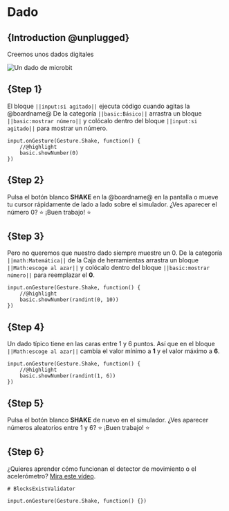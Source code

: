 # Dado

## {Introduction @unplugged}

Creemos unos dados digitales 

![Un dado de microbit](/static/mb/projects/dice.png)

## {Step 1}

El bloque `||input:si agitado||` ejecuta código cuando agitas la @boardname@ De la categoría `||basic:Básico||` arrastra un bloque `||basic:mostrar número||` y colócalo dentro del bloque `||input:si agitado||` para mostrar un número.

```blocks
input.onGesture(Gesture.Shake, function() {
    //@highlight
    basic.showNumber(0)
})
```

## {Step 2}

Pulsa el botón blanco **SHAKE** en la @boardname@ en la pantalla o mueve tu cursor rápidamente de lado a lado sobre el simulador. ¿Ves aparecer el número 0? ⭐ ¡Buen trabajo! ⭐

## {Step 3}

Pero no queremos que nuestro dado siempre muestre un 0. De la categoría `||math:Matemática||` de la Caja de herramientas arrastra un bloque `||Math:escoge al azar||` y colócalo dentro del bloque `||basic:mostrar número||` para reemplazar el **0**.

```blocks
input.onGesture(Gesture.Shake, function() {
    //@highlight
    basic.showNumber(randint(0, 10))
})
```

## {Step 4}

Un dado típico tiene en las caras entre 1 y 6 puntos. Así que en el bloque `||Math:escoge al azar||` cambia el valor mínimo a **1** y el valor máximo a **6**.

```blocks
input.onGesture(Gesture.Shake, function() {
    //@highlight
    basic.showNumber(randint(1, 6))
})
```

## {Step 5}

Pulsa el botón blanco **SHAKE** de nuevo en el simulador. ¿Ves aparecer números aleatorios entre 1 y 6? ⭐ ¡Buen trabajo! ⭐


## {Step 6}

¿Quieres aprender cómo funcionan el detector de movimiento o el acelerómetro? [Mira este vídeo](https://youtu.be/byngcwjO51U).

```validation.global
# BlocksExistValidator
```

```template
input.onGesture(Gesture.Shake, function() {})
```